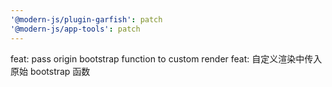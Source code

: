 ```yaml
---
'@modern-js/plugin-garfish': patch
'@modern-js/app-tools': patch
---
```


feat: pass origin bootstrap function to custom render
feat: 自定义渲染中传入原始 bootstrap 函数
